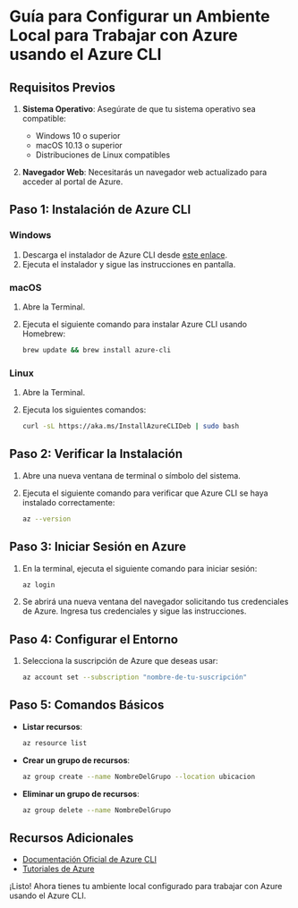 # Guía para Configurar un Ambiente Local para Trabajar con Azure usando el Azure CLI

## Requisitos Previos

1. **Sistema Operativo**: Asegúrate de que tu sistema operativo sea compatible:
    - Windows 10 o superior
    - macOS 10.13 o superior
    - Distribuciones de Linux compatibles

2. **Navegador Web**: Necesitarás un navegador web actualizado para acceder al portal de Azure.

## Paso 1: Instalación de Azure CLI

### Windows

1. Descarga el instalador de Azure CLI desde [este enlace](https://aka.ms/installazurecliwindows).
2. Ejecuta el instalador y sigue las instrucciones en pantalla.

### macOS

1. Abre la Terminal.
2. Ejecuta el siguiente comando para instalar Azure CLI usando Homebrew:

    ```sh
    brew update && brew install azure-cli
    ```

### Linux

1. Abre la Terminal.
2. Ejecuta los siguientes comandos:

    ```sh
    curl -sL https://aka.ms/InstallAzureCLIDeb | sudo bash
    ```

## Paso 2: Verificar la Instalación

1. Abre una nueva ventana de terminal o símbolo del sistema.
2. Ejecuta el siguiente comando para verificar que Azure CLI se haya instalado correctamente:

    ```sh
    az --version
    ```

## Paso 3: Iniciar Sesión en Azure

1. En la terminal, ejecuta el siguiente comando para iniciar sesión:

    ```sh
    az login
    ```

2. Se abrirá una nueva ventana del navegador solicitando tus credenciales de Azure. Ingresa tus credenciales y sigue las instrucciones.

## Paso 4: Configurar el Entorno

1. Selecciona la suscripción de Azure que deseas usar:

    ```sh
    az account set --subscription "nombre-de-tu-suscripción"
    ```

## Paso 5: Comandos Básicos

- **Listar recursos**:

  ```sh
  az resource list
  ```

- **Crear un grupo de recursos**:

  ```sh
  az group create --name NombreDelGrupo --location ubicacion
  ```

- **Eliminar un grupo de recursos**:

  ```sh
  az group delete --name NombreDelGrupo
  ```

## Recursos Adicionales

- [Documentación Oficial de Azure CLI](https://docs.microsoft.com/es-es/cli/azure/)
- [Tutoriales de Azure](https://docs.microsoft.com/es-es/learn/azure/)

¡Listo! Ahora tienes tu ambiente local configurado para trabajar con Azure usando el Azure CLI.
